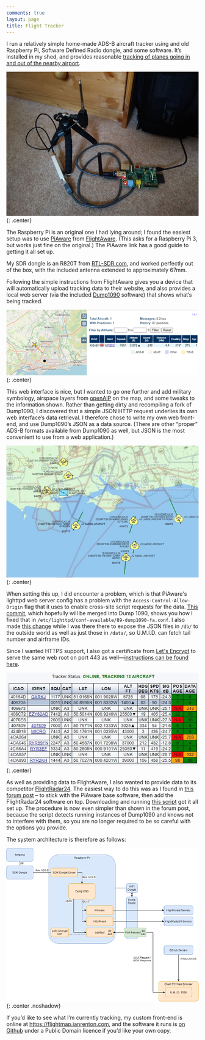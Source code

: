 ```yaml
---
comments: true
layout: page
title: Flight Tracker
---
```


<p>I run a relatively simple home-made ADS-B aircraft tracker using and old Raspberry Pi, Software Defined Radio dongle, and some software. It’s installed in my shed, and provides reasonable <a href="http://flightmap.ianrenton.com">tracking of planes going in and out of the nearby airport</a>.</p>

![Raspberry Pi with HDR setup](/hardware/flight-tracker/hw.jpg){: .center}

<p>The Raspberry Pi is an original one I had lying around; I found the easiest setup was to use <a href="https://flightaware.com/adsb/piaware/build">PiAware</a> from <a href="https://flightaware.com/">FlightAware</a>. (This asks for a Raspberry Pi 3, but works just fine on the original.) The PiAware link has a good guide to getting it all set up.</p>

<p>My SDR dongle is an R820T from <a href="https://www.rtl-sdr.com/">RTL-SDR.com</a>, and worked perfectly out of the box, with the included antenna extended to approximately 67mm.</p>

<p>Following the simple instructions from FlightAware gives you a device that will automatically upload tracking data to their website, and also provides a local web server (via the included <a href="https://www.satsignal.eu/raspberry-pi/dump1090.html">Dump1090</a> software) that shows what’s being tracked.</p>

![Dump1090 web interface (lol at some rich dude and his custom tail number)](/hardware/flight-tracker/sw1.png){: .center}

<p>This web interface is nice, but I wanted to go one further and add military symbology, airspace layers from <a href="https://www.openaip.net/">openAIP</a> on the map, and some tweaks to the information shown. Rather than getting dirty and recompiling a fork of Dump1090, I discovered that a simple JSON HTTP request underlies its own web interface’s data retrieval. I therefore chose to write my own web front-end, and use Dump1090’s JSON as a data source. (There are other “proper” ADS-B formats available from Dump1090 as well, but JSON is the most convenient to use from a web application.)</p>

![Military symbology and airspace layer in U.M.I.D. 1090)](/hardware/flight-tracker/sw2.png){: .center}

When setting this up, I did encounter a problem, which is that PiAware's lighttpd web server config has a problem with the `Access-Control-Allow-Origin` flag that it uses to enable cross-site script requests for the data. [This commit](https://github.com/ianrenton/dump1090/commit/c89e3b9e9e2c02c722ffab40a8c1d4fcb5b92652), which hopefully will be merged into Dump 1090, shows you how I fixed that in `/etc/lighttpd/conf-available/89-dump1090-fa.conf`. I also made [this change](https://github.com/ianrenton/dump1090/commit/8aa9dc8b8fd43d4755a8042423af2ab841f104bf) while I was there there to expose the JSON files in `/db/` to the outside world as well as just those in `/data/`, so U.M.I.D. can fetch tail number and airframe IDs.

Since I wanted HTTPS support, I also got a certificate from [Let's Encrypt](https://letsencrypt.org/) to serve the same web root on port 443 as well&mdash;[instructions can be found here](https://www.itzgeek.com/how-tos/linux/how-to-configure-lets-encrypt-ssl-in-lighttpd-server.html).

![Track table in U.M.I.D. 1090)](/hardware/flight-tracker/sw3.jpg){: .center}

<p>As well as providing data to FlightAware, I also wanted to provide data to its competitor <a href="https://www.flightradar24.com/">FlightRadar24</a>. The easiest way to do this was as I found in <a href="https://forum.flightradar24.com/forum/radar-forums/flightradar24-feeding-data-to-flightradar24/11792-beginner-feed-both-fr24-und-fa-with-raspberry-pi-3-model-b-flightaware-pro-stick">this forum post</a> – to stick with the PiAware base software, then add the FlightRadar24 software on top. Downloading and running <a href="https://repo-feed.flightradar24.com/install_fr24_rpi.sh">this script</a> got it all set up. The procedure is now even simpler than shown in the forum post, because the script detects running instances of Dump1090 and knows not to interfere with them, so you are no longer required to be so careful with the options you provide.</p>

<p>The system architecture is therefore as follows:</p>


![Flight Tracker system diagram)](/hardware/flight-tracker/arch.png){: .center .noshadow}

<p>If you’d like to see what I’m currently tracking, my custom front-end is online at <a href="https://flightmap.ianrenton.com">https://flightmap.ianrenton.com</a>, and the software it runs is <a href="https://github.com/ianrenton/umid1090">on Github</a> under a Public Domain licence if you’d like your own copy.</p>

